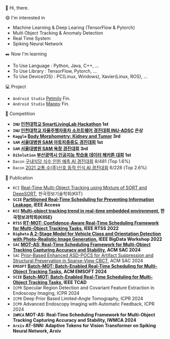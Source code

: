 :wave: Hi, there.

:smile: I'm interested in
 - Machine Learning & Deep Learing (TensorFlow & Pytorch)
 - Multi Object Tracking & Anomaly Detection
 - Real Time System
 - Spiking Neural Network

:black_nib: Now I'm learning
 - To Use Language : Python, Java, C++, ...
 - To Use Library : TensorFlow, Pytorch, ...
 - To Use Device(OS) : PC(Linux, Windows), Xavier(Linux, ROS), ...

:computer: Project
 - `Android Studio` [Petmily](https://github.com/sunni3722/PetApplication) Fin.
 - `Android Studio` [Mappy](https://github.com/Jarvas-2021/open-sw-dev) Fin.

:triangular_flag_on_post: Competition<br>
 - **`INU` [인천대학교 SmartLivingLab Hackathon](https://github.com/anima0729/INU-SmartLivingLabHakathon) 1st**
 - **`INU` [인천대학교 자율주행자동차 소프트웨어 경진대회 INU-ADSC](http://www.inu.ac.kr/user/indexSub.do?codyMenuSeq=102091&siteId=isis&dum=dum&boardId=48017&page=1&command=view&boardSeq=639651) 은상**
 - **`Kaggle` [Body Morphometry: Kidney and Tumor](https://www.kaggle.com/c/body-morphometry-kidney-and-tumor) 3rd**
 - **`SAM` [서울대병원 SAM 아토피중증도 경진대회](https://sam.healthbigdata.org/) 1st**
 - **`SAM` [서울대병원 SAM 욕창 경진대회](https://sam.healthbigdata.org/) 3rd**
 - **`DiSolution` [부산광역시 인공지능 학습용 데이터 해커톤 대회](https://github.com/anima0729/SlowFast) 1st**
 - `Dacon` [구내식당 식수 인원 예측 AI 경진대회](https://dacon.io/competitions/official/235743/overview/description) 8/481 (Top 1.6%)
 - `Dacon` [2021 교통 수(手)신호 동작 인식 AI 경진대회](https://www.dacon.io/competitions/official/235806/leaderboard) 6/228 (Top 2.6%)

:page_facing_up: Publication<br>
- `KCI` [Real-Time Multi-Object Tracking using Mixture of SORT and DeepSORT](https://www.kci.go.kr/kciportal/ci/sereArticleSearch/ciSereArtiView.kci?sereArticleSearchBean.artiId=ART002767099), 한국정보기술학회(KIIT)
- **`SCIE` [Partitioned Real-Time Scheduling for Preventing Information Leakage](https://ieeexplore.ieee.org/document/9720955), IEEE Access**
- **`KCC` [Multi-object tracking trend in real-time embedded environment](https://www.dbpia.co.kr/journal/articleDetail?nodeId=NODE11113128), 한국정보과학회(KIISE)**
- **`RTSS` [RT-MOT: Confidence-Aware Real-Time Scheduling Framework for Multi-Object Tracking Tasks](https://ieeexplore.ieee.org/document/9984748), IEEE RTSS 2022**
- **`BigData` [A 2-Stage Model for Vehicle Class and Orientation Detection with Photo-Realistic Image Generation](https://ieeexplore.ieee.org/document/10020472), IEEE BigData Workshop 2022**
- **`SAC` [MOT-AS: Real-Time Scheduling Framework for Multi-Object Tracking Capturing Accuracy and Stability](https://dl.acm.org/doi/10.1145/3605098.3635996), ACM SAC 2024**
- `SAC` 	[Prior-Based Enhanced ASD-POCS for Artifact Suppression and Structural Preservation in Sparse-View CBCT](https://dl.acm.org/doi/10.1145/3605098.3635910), ACM SAC 2024
- **`EMSOFT` [Batch-MOT: Batch-Enabled Real-Time Scheduling for Multi-Object Tracking Tasks](https://ieeexplore.ieee.org/document/10639827), ACM EMSOFT 2024**
- **`SCIE` [Batch-MOT: Batch-Enabled Real-Time Scheduling for Multi-Object Tracking Tasks](https://ieeexplore.ieee.org/document/10639827), IEEE TCAD**
- `ICPR` Specular Region Detection and Covariant Feature Extraction in Endoscopy Imaging, ICPR 2024
- `ICPR` Deep Prior Based Limited-Angle Tomography, ICPR 2024
- `ICPR` Advanced Endoscopy Imaging with Automatic Feedback, ICPR 2024
- **`IWMCA` MOT-AS: Real-Time Scheduling Framework for Multi-Object Tracking Capturing Accuracy and Stability, IWMCA 2024**
- **`Arxiv` AT-SNN: Adaptive Tokens for Vision Transformer on Spiking Neural Network, Arxiv**

